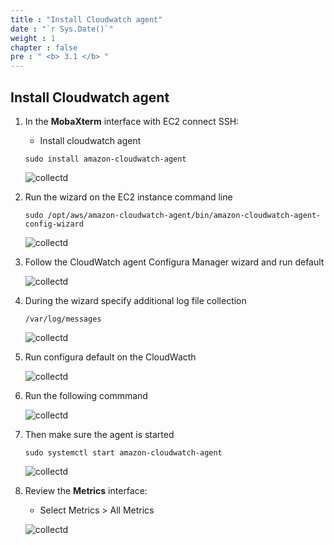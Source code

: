 ```yaml
---
title : "Install Cloudwatch agent"
date : "`r Sys.Date()`"
weight : 1
chapter : false
pre : " <b> 3.1 </b> "
---
```


## Install Cloudwatch agent

1. In the **MobaXterm** interface with EC2 connect SSH:

   - Install cloudwatch agent

   ```
   sudo install amazon-cloudwatch-agent
   ```

   ![collectd](/images/6/0001.png?featherlight=false&width=90pc)

2. Run the wizard on the EC2 instance command line

   ```
   sudo /opt/aws/amazon-cloudwatch-agent/bin/amazon-cloudwatch-agent-config-wizard
   ```

   ![collectd](/images/6/0002.png?featherlight=false&width=90pc)

3. Follow the CloudWatch agent Configura Manager wizard and run default

   ![collectd](/images/6/0003.png?featherlight=false&width=90pc)

4. During the wizard specify additional log file collection

   ```
   /var/log/messages
   ```

   ![collectd](/images/6/0004.png?featherlight=false&width=90pc)

5. Run configura default on the CloudWacth

   ![collectd](/images/6/0005.png?featherlight=false&width=90pc)

6. Run the following commmand

   ![collectd](/images/6/0006.png?featherlight=false&width=90pc)

7. Then make sure the agent is started

   ```
   sudo systemctl start amazon-cloudwatch-agent
   ```

   ![collectd](/images/6/0007.png?featherlight=false&width=90pc)

8. Review the **Metrics** interface: 
   - Select Metrics > All Metrics

   ![collectd](/images/6/0008.png?featherlight=false&width=90pc)

